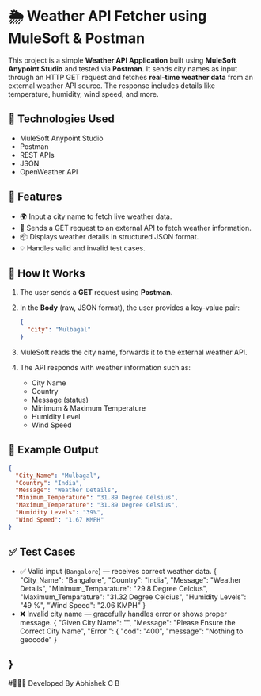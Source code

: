 # 🌦️ Weather API Fetcher using MuleSoft & Postman

This project is a simple **Weather API Application** built using **MuleSoft Anypoint Studio** and tested via **Postman**. It sends city names as input through an HTTP GET request and fetches **real-time weather data** from an external weather API source. The response includes details like temperature, humidity, wind speed, and more.

## 🔧 Technologies Used
* MuleSoft Anypoint Studio
* Postman
* REST APIs
* JSON
* OpenWeather API
  

## 📌 Features
* 🌍 Input a city name to fetch live weather data.
* 📡 Sends a GET request to an external API to fetch weather information.
* 📦 Displays weather details in structured JSON format.
* 💡 Handles valid and invalid test cases.

## 🧪 How It Works
1. The user sends a **GET** request using **Postman**.
2. In the **Body** (raw, JSON format), the user provides a key-value pair:

   ```json
   {
     "city": "Mulbagal"
   }
   ```
3. MuleSoft reads the city name, forwards it to the external weather API.
4. The API responds with weather information such as:

   * City Name
   * Country
   * Message (status)
   * Minimum & Maximum Temperature
   * Humidity Level
   * Wind Speed

## 🧾 Example Output
```json
{
  "City_Name": "Mulbagal",
  "Country": "India",
  "Message": "Weather Details",
  "Minimum_Temperature": "31.89 Degree Celsius",
  "Maximum_Temperature": "31.89 Degree Celsius",
  "Humidity Levels": "39%",
  "Wind Speed": "1.67 KMPH"
}
```

## ✅ Test Cases

* ✅ Valid input (`Bangalore`) — receives correct weather data.
{
    "City_Name": "Bangalore",
    "Country": "India",
    "Message": "Weather Details",
    "Minimum_Temparature": "29.8 Degree Celcius",
    "Maximum_Temparature": "31.32 Degree Celcius",
    "Humidity Levels": "49 %",
    "Wind Speed": "2.06 KMPH"
}
* ❌ Invalid city name — gracefully handles error or shows proper message.
{
    "Given City Name": "",
    "Message": "Please Ensure the Correct City Name",
    "Error ": {
        "cod": "400",
        "message": "Nothing to geocode"
    }

}
---------------
#👩🏻‍💻 Developed By Abhishek C B

